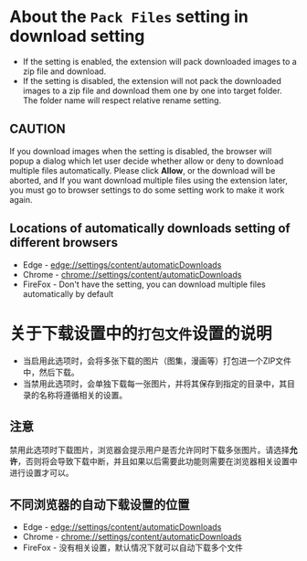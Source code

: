 # About the `Pack Files` setting in download setting

* If the setting is enabled, the extension will pack downloaded images to a zip file and download.
* If the setting is disabled, the extension will not pack the downloaded images to a zip file and download them one by one into target folder. The folder name will respect relative rename setting.

## CAUTION

If you download images when the setting is disabled, the browser will popup a dialog which let user decide whether allow or deny to download multiple files automatically. Please click **Allow**, or the download will be aborted, and If you want download multiple files using the extension later, you must go to browser settings to do some setting work to make it work again.

## Locations of automatically downloads setting of different browsers

* Edge - [edge://settings/content/automaticDownloads](edge://settings/content/automaticDownloads)
* Chrome - [chrome://settings/content/automaticDownloads](chrome://settings/content/automaticDownloads)
* FireFox - Don't have the setting, you can download multiple files automatically by default

# 关于下载设置中的`打包文件`设置的说明

* 当启用此选项时，会将多张下载的图片（图集，漫画等）打包进一个ZIP文件中，然后下载。
* 当禁用此选项时，会单独下载每一张图片，并将其保存到指定的目录中，其目录的名称将遵循相关的设置。

## 注意

禁用此选项时下载图片，浏览器会提示用户是否允许同时下载多张图片。请选择**允许**，否则将会导致下载中断，并且如果以后需要此功能则需要在浏览器相关设置中进行设置才可以。

## 不同浏览器的自动下载设置的位置

* Edge - [edge://settings/content/automaticDownloads](edge://settings/content/automaticDownloads)
* Chrome - [chrome://settings/content/automaticDownloads](chrome://settings/content/automaticDownloads)
* FireFox - 没有相关设置，默认情况下就可以自动下载多个文件
